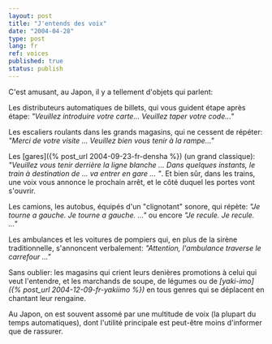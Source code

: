 ```yaml
---
layout: post
title: "J'entends des voix"
date: "2004-04-28"
type: post
lang: fr
ref: voices
published: true
status: publish
---
```




C'est amusant, au Japon, il y a tellement d'objets qui parlent:

Les distributeurs automatiques de billets, qui vous guident étape après étape: _"Veuillez introduire votre carte... Veuillez taper votre code..."_

Les escaliers roulants dans les grands magasins, qui ne cessent de répéter: _"Merci de votre visite ... Veuillez bien vous tenir à la rampe..."_

Les [gares]({% post_url 2004-09-23-fr-densha %}) (un grand classique): _"Veuillez vous tenir derrière la ligne blanche ... Dans quelques instants, le train à destination de ... va entrer en gare ... "_. Et bien sûr, dans les trains, une voix vous annonce le prochain arrêt, et le côté duquel les portes vont s'ouvrir.

Les camions, les autobus, équipés d'un "clignotant" sonore, qui répète: _"Je tourne a gauche. Je tourne a gauche. ..."_ ou encore _"Je recule. Je recule. ..."_

Les ambulances et les voitures de pompiers qui, en plus de la sirène traditionnelle, s'annoncent verbalement: _"Attention, l'ambulance traverse le carrefour ..."_

Sans oublier: les magasins qui crient leurs denières promotions à celui qui veut l'entendre, et les marchands de soupe, de légumes ou de _[yaki-imo]({% post_url 2004-12-09-fr-yakiimo %})_ en tous genres qui se déplacent en chantant leur rengaine.

Au Japon, on est souvent assomé par une multitude de voix (la plupart du temps automatiques), dont l'utilité principale est peut-être moins d'informer que de rassurer.



